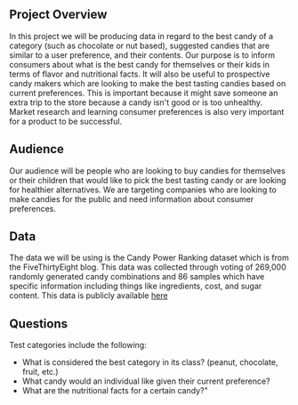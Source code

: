 ## Project Overview
In this project we will be producing data in regard to the best candy of a category
(such as chocolate or nut based), suggested candies that are similar to a user preference,
and their contents. Our purpose is to inform consumers about what is the best candy for
themselves or their kids in terms of flavor and nutritional facts. It will also be useful
to prospective candy makers which are looking to make the best tasting candies based on
current preferences. This is important because it might save someone an extra trip to the
store because a candy isn't good or is too unhealthy. Market research and learning consumer
preferences is also very important for a product to be successful.

## Audience
Our audience will be people who are looking to buy candies for themselves or their children
that would like to pick the best tasting candy or are looking for healthier alternatives.
We are targeting companies who are looking to make candies for the public and need information
about consumer preferences.

## Data
The data we will be using is the Candy Power Ranking dataset which is from the FiveThirtyEight
blog. This data was collected through voting of 269,000 randomly generated candy combinations and
86 samples which have specific information including things like ingredients, cost, and sugar
content. This data is publicly available [here](https://github.com/fivethirtyeight/data/tree/master/candy-power-ranking)

## Questions
Test categories include the following:
* What is considered the best category in its class? (peanut, chocolate, fruit, etc.)
* What candy would an individual like given their current preference?
* What are the nutritional facts for a certain candy?"
